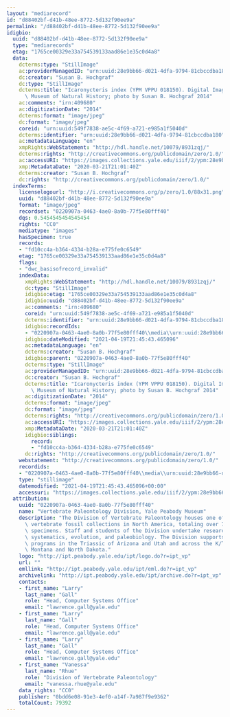 ```yaml
---
layout: "mediarecord"
id: "d88402bf-d41b-48ee-8772-5d132f90ee9a"
permalink: "/d88402bf-d41b-48ee-8772-5d132f90ee9a"
idigbio:
  uuid: "d88402bf-d41b-48ee-8772-5d132f90ee9a"
  type: "mediarecords"
  etag: "1765ce00329e33a754539133aad86e1e35c0d4a8"
  data:
    dcterms:type: "StillImage"
    ac:providerManagedID: "urn:uuid:28e9bb66-d021-4dfa-9794-81cbccdba180"
    dc:creator: "Susan B. Hochgraf"
    dc:type: "StillImage"
    dcterms:title: "Icaronycteris index (YPM VPPU 018150). Digital Image: Yale Peabody\
      \ Museum of Natural History; photo by Susan B. Hochgraf 2014"
    ac:comments: "irn:409680"
    ac:digitizationDate: "2014"
    dcterms:format: "image/jpeg"
    dc:format: "image/jpeg"
    coreid: "urn:uuid:549f7838-ae5c-4f69-a721-e985a1f5040d"
    dcterms:identifier: "urn:uuid:28e9bb66-d021-4dfa-9794-81cbccdba180"
    ac:metadataLanguage: "en"
    xmpRights:WebStatement: "http://hdl.handle.net/10079/8931zqj/"
    dcterms:rights: "http://creativecommons.org/publicdomain/zero/1.0/"
    ac:accessURI: "https://images.collections.yale.edu/iiif/2/ypm:28e9bb66-d021-4dfa-9794-81cbccdba180/full/!1920,1920/0/default.jpg"
    xmp:MetadataDate: "2020-03-21T21:01:40Z"
    dcterms:creator: "Susan B. Hochgraf"
    dc:rights: "http://creativecommons.org/publicdomain/zero/1.0/"
  indexTerms:
    licenselogourl: "http://i.creativecommons.org/p/zero/1.0/88x31.png"
    uuid: "d88402bf-d41b-48ee-8772-5d132f90ee9a"
    format: "image/jpeg"
    recordset: "0220907a-0463-4ae0-8a0b-77f5e80fff40"
    dqs: 0.5454545454545454
    rights: "CC0"
    mediatype: "images"
    hasSpecimen: true
    records:
    - "fd10cc4a-b364-4334-b28a-e775fe0c6549"
    etag: "1765ce00329e33a754539133aad86e1e35c0d4a8"
    flags:
    - "dwc_basisofrecord_invalid"
    indexData:
      xmpRights:WebStatement: "http://hdl.handle.net/10079/8931zqj/"
      dc:type: "StillImage"
      idigbio:etag: "1765ce00329e33a754539133aad86e1e35c0d4a8"
      idigbio:uuid: "d88402bf-d41b-48ee-8772-5d132f90ee9a"
      ac:comments: "irn:409680"
      coreid: "urn:uuid:549f7838-ae5c-4f69-a721-e985a1f5040d"
      dcterms:identifier: "urn:uuid:28e9bb66-d021-4dfa-9794-81cbccdba180"
      idigbio:recordIds:
      - "0220907a-0463-4ae0-8a0b-77f5e80fff40\\media\\urn:uuid:28e9bb66-d021-4dfa-9794-81cbccdba180"
      idigbio:dateModified: "2021-04-19T21:45:43.465096"
      ac:metadataLanguage: "en"
      dcterms:creator: "Susan B. Hochgraf"
      idigbio:parent: "0220907a-0463-4ae0-8a0b-77f5e80fff40"
      dcterms:type: "StillImage"
      ac:providerManagedID: "urn:uuid:28e9bb66-d021-4dfa-9794-81cbccdba180"
      dc:creator: "Susan B. Hochgraf"
      dcterms:title: "Icaronycteris index (YPM VPPU 018150). Digital Image: Yale Peabody\
        \ Museum of Natural History; photo by Susan B. Hochgraf 2014"
      ac:digitizationDate: "2014"
      dcterms:format: "image/jpeg"
      dc:format: "image/jpeg"
      dcterms:rights: "http://creativecommons.org/publicdomain/zero/1.0/"
      ac:accessURI: "https://images.collections.yale.edu/iiif/2/ypm:28e9bb66-d021-4dfa-9794-81cbccdba180/full/!1920,1920/0/default.jpg"
      xmp:MetadataDate: "2020-03-21T21:01:40Z"
      idigbio:siblings:
        record:
        - "fd10cc4a-b364-4334-b28a-e775fe0c6549"
      dc:rights: "http://creativecommons.org/publicdomain/zero/1.0/"
    webstatement: "http://creativecommons.org/publicdomain/zero/1.0/"
    recordids:
    - "0220907a-0463-4ae0-8a0b-77f5e80fff40\\media\\urn:uuid:28e9bb66-d021-4dfa-9794-81cbccdba180"
    type: "stillimage"
    datemodified: "2021-04-19T21:45:43.465096+00:00"
    accessuri: "https://images.collections.yale.edu/iiif/2/ypm:28e9bb66-d021-4dfa-9794-81cbccdba180/full/!1920,1920/0/default.jpg"
  attribution:
    uuid: "0220907a-0463-4ae0-8a0b-77f5e80fff40"
    name: "Vertebrate Paleontology Division, Yale Peabody Museum"
    description: "The Division of Vertebrate Paleontology houses one of the most important\
      \ vertebrate fossil collections in North America, totaling over 70,000 cataloged\
      \ specimens. Staff and students of the Division undertake research in vertebrate\
      \ systematics, evolution, and paleobiology. The Division supports field collecting\
      \ programs in the Triassic of Arizona and Utah and across the K/T boundary in\
      \ Montana and North Dakota."
    logo: "http://ipt.peabody.yale.edu/ipt/logo.do?r=ipt_vp"
    url: ""
    emllink: "http://ipt.peabody.yale.edu/ipt/eml.do?r=ipt_vp"
    archivelink: "http://ipt.peabody.yale.edu/ipt/archive.do?r=ipt_vp"
    contacts:
    - first_name: "Larry"
      last_name: "Gall"
      role: "Head, Computer Systems Office"
      email: "lawrence.gall@yale.edu"
    - first_name: "Larry"
      last_name: "Gall"
      role: "Head, Computer Systems Office"
      email: "lawrence.gall@yale.edu"
    - first_name: "Larry"
      last_name: "Gall"
      role: "Head, Computer Systems Office"
      email: "lawrence.gall@yale.edu"
    - first_name: "Vanessa"
      last_name: "Rhue"
      role: "Division of Vertebrate Paleontology"
      email: "vanessa.rhue@yale.edu"
    data_rights: "CC0"
    publisher: "0bdd6e08-91e3-4ef0-a14f-7a987f9e9362"
    totalCount: 79392
---
```

